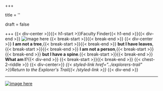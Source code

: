 +++

title = ''

draft = false

+++
{{< div-center >}}{{< h1-start >}}Faculty Finder{{< h1-end >}}{{< div-end >}}
![image here](../images/easter.png#center)
{{< break-start >}}{{< break-end >}}
{{< div-center >}} **I am not a tree**,{{< break-start >}}{{< break-end >}} **but I have leaves**,{{< break-start >}}{{< break-end >}} **I am not a person**,{{< break-start >}}{{< break-end >}} **but I have a spine**.{{< break-start >}}{{< break-end >}} **What am I**?{{< div-end >}}
{{< break-start >}}{{< break-end >}}
{{< chest-2-riddle >}}
{{< div-center>}}
*{{< styled-link href="../explorers-trail" >}}Return to the Explorer's Trail{{< /styled-link >}}*
{{< div-end >}}
___

[![image here](../images/lost-icon.png#center)](../lost)